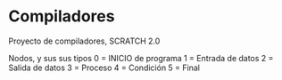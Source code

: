 # Compiladores
Proyecto de compiladores, SCRATCH 2.0


Nodos, y sus sus tipos
0  = INICIO de programa
1 = Entrada de datos
2 = Salida de datos
3 = Proceso 
4 = Condición
5 = Final

